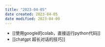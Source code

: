 ```yaml
---
title: "2023-04-05"
date created: 2023-04-05
date modified: 2023-04-09
---
```


- [[使用google的colab，直接运行python代码]]
- [[chatgpt 超长对话的技巧]]

